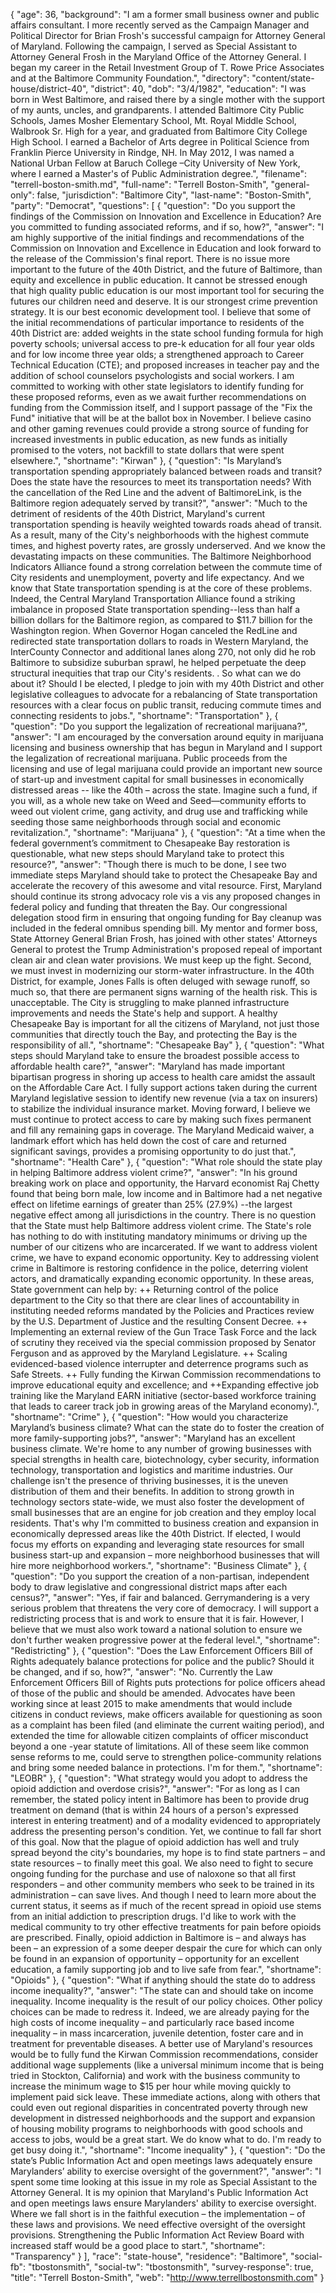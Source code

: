 {
  "age": 36,
  "background": "I am a former small business owner and public affairs consultant. I more recently served as the Campaign Manager and Political Director for Brian Frosh's successful campaign for Attorney General of Maryland. Following the campaign, I served as Special Assistant to Attorney General Frosh in the Maryland Office of the Attorney General. I began my career in the Retail Investment Group of T. Rowe Price Associates and at the Baltimore Community Foundation.",
  "directory": "content/state-house/district-40",
  "district": 40,
  "dob": "3/4/1982",
  "education": "I was born in West Baltimore, and raised there by a single mother with the support of my aunts, uncles, and grandparents. I attended Baltimore City Public Schools, James Mosher Elementary School, Mt. Royal Middle School, Walbrook Sr. High for a year, and graduated from Baltimore City College High School. I earned a Bachelor of Arts degree in Political Science from Franklin Pierce University in Rindge, NH. In May 2012, I was named a National Urban Fellow at Baruch College –City University of New York, where I earned a Master's of Public Administration degree.",
  "filename": "terrell-boston-smith.md",
  "full-name": "Terrell Boston-Smith",
  "general-only": false,
  "jurisdiction": "Baltimore City",
  "last-name": "Boston-Smith",
  "party": "Democrat",
  "questions": [
    {
      "question": "Do you support the findings of the Commission on Innovation and Excellence in Education? Are you committed to funding associated reforms, and if so, how?",
      "answer": "I am highly supportive of the initial findings and recommendations of the Commission on Innovation and Excellence in Education and look forward to the release of the Commission's final report.  There is no issue more important to the future of the 40th District, and the future of Baltimore, than equity and excellence in public education.  It cannot be stressed enough that high quality public education is our most important tool for securing the futures our children need and deserve.  It is our strongest crime prevention strategy. It is our best economic development tool.  I believe that some of the initial recommendations of particular importance to residents of the 40th District are:  added weights in the state school funding formula for high poverty schools; universal access to pre-k education for all four year olds and for low income three year olds; a strengthened approach to Career Technical Education (CTE); and proposed increases in teacher pay and the addition of school counselors psychologists and social workers.  I am committed to working with other state legislators to identify funding for these proposed reforms, even as we await further recommendations on funding from the Commission itself, and I support passage of the \"Fix the Fund\" initiative that will be at the ballot box in November.  I believe casino and other gaming revenues could provide a strong source of funding for increased investments in public education, as new funds as initially promised to the voters, not backfill to state dollars that were spent elsewhere.",
      "shortname": "Kirwan"
    },
    {
      "question": "Is Maryland’s transportation spending appropriately balanced between roads and transit? Does the state have the resources to meet its transportation needs? With the cancellation of the Red Line and the advent of BaltimoreLink, is the Baltimore region adequately served by transit?",
      "answer": "Much to the detriment of residents of the 40th District, Maryland's current transportation spending is heavily weighted towards roads ahead of transit.  As a result, many of the City's neighborhoods with the highest commute times, and highest poverty rates, are grossly underserved.  And we know the devastating impacts on these communities.  The Baltimore Neighborhood Indicators Alliance found a strong correlation between the commute time of City residents and unemployment, poverty and life expectancy.  And we know that State transportation spending is at the core of these problems.  Indeed, the Central Maryland Transportation Alliance found a striking imbalance in proposed State transportation spending--less than half a billion dollars for the Baltimore region, as compared to $11.7 billion for the Washington region. When Governor Hogan canceled the RedLine and redirected state transportation dollars to roads in Western Maryland, the InterCounty Connector and additional lanes along 270, not only did he rob Baltimore to subsidize suburban sprawl, he helped perpetuate the deep structural inequities that trap our City's residents. .     So what can we do about it? Should I be elected, I pledge to join with my 40th District and other legislative colleagues to advocate for a rebalancing of State transportation resources with a clear focus on public transit, reducing commute times and connecting residents to jobs.",
      "shortname": "Transportation"
    },
    {
      "question": "Do you support the legalization of recreational marijuana?",
      "answer": "I am encouraged by the conversation around equity in marijuana licensing and business ownership that has begun in Maryland and I support the legalization of recreational marijuana.  Public proceeds from the licensing and use of legal marijuana could provide an important new source of start-up and investment capital for small businesses in economically distressed areas  -- like the 40th – across the state.   Imagine such a fund, if you will, as a whole new take on Weed and Seed—community efforts to weed out violent crime, gang activity, and drug use and trafficking while seeding those same neighborhoods through social and economic revitalization.",
      "shortname": "Marijuana"
    },
    {
      "question": "At a time when the federal government’s commitment to Chesapeake Bay restoration is questionable, what new steps should Maryland take to protect this resource?",
      "answer": "Though there is much to be done, I see two immediate steps Maryland should take to protect the Chesapeake Bay and accelerate the recovery of this awesome and vital resource.  First, Maryland should continue its strong advocacy role vis a vis any proposed changes in federal policy and funding that threaten the Bay.  Our congressional delegation stood firm in ensuring that ongoing funding for Bay cleanup was included in the federal omnibus spending bill. My mentor and former boss, State Attorney General Brian Frosh, has joined with other states' Attorneys General to protest the Trump Administration's proposed repeal of important clean air and clean water provisions. We must keep up the fight.  Second, we must invest in modernizing our storm-water infrastructure. In the 40th District, for example, Jones Falls is often deluged with sewage runoff, so much so, that there are permanent signs warning of the health risk. This is unacceptable.  The City is struggling to make planned infrastructure improvements and needs the State's help and support.  A healthy Chesapeake Bay is important for all the citizens of Maryland, not just those communities that directly touch the Bay, and protecting the Bay is the responsibility of all.",
      "shortname": "Chesapeake Bay"
    },
    {
      "question": "What steps should Maryland take to ensure the broadest possible access to affordable health care?",
      "answer": "Maryland has made important bipartisan progress in shoring up access to health care amidst the assault on the Affordable Care Act.  I fully support actions taken during the current Maryland legislative session to identify new revenue (via a tax on insurers) to stabilize the individual insurance market.  Moving forward, I believe we must continue to protect access to care by making such fixes permanent and fill any remaining gaps in coverage.  The Maryland Medicaid waiver, a landmark effort which has held down the cost of care and returned significant savings, provides a promising opportunity to do just that.",
      "shortname": "Health Care"
    },
    {
      "question": "What role should the state play in helping Baltimore address violent crime?",
      "answer": "In his ground breaking work on place and opportunity, the Harvard economist Raj Chetty found that being born male, low income and in Baltimore had a net negative effect on lifetime earnings of greater than 25% (27.9%) --the largest negative effect among all jurisdictions in the country.    There is no question that the State must help Baltimore address violent crime. The State's role has nothing to do with instituting mandatory minimums or driving up the number of our citizens who are incarcerated. If we want to address violent crime, we have to expand economic opportunity.  Key to addressing violent crime in Baltimore is restoring confidence in the police, deterring violent actors, and dramatically expanding economic opportunity.   In these areas, State government can help by: ++ Returning control of the police department to the City so that there are clear lines of accountability in instituting needed reforms mandated by the Policies and Practices review by the U.S. Department of Justice and the resulting Consent Decree.  ++ Implementing an external review of the Gun Trace Task Force and the lack of scrutiny they received via the special commission proposed by Senator Ferguson and as approved by the Maryland Legislature.   ++ Scaling evidenced-based violence interrupter and deterrence programs such as Safe Streets.  ++ Fully funding the Kirwan Commission recommendations to improve educational equity and excellence; and  ++Expanding effective job training like the Maryland EARN initiative (sector-based workforce training that leads to career track job in growing areas of the Maryland economy).",
      "shortname": "Crime"
    },
    {
      "question": "How would you characterize Maryland’s business climate? What can the state do to foster the creation of more family-supporting jobs?",
      "answer": "Maryland has an excellent business climate.  We're home to any number of growing businesses with special strengths in health care, biotechnology, cyber security, information technology, transportation and logistics and maritime industries.  Our challenge isn't the presence of thriving businesses, it is the uneven distribution of them and their benefits.  In addition to strong growth in technology sectors state-wide, we must also foster the development of small businesses that are an engine for job creation and they employ local residents. That's why I'm committed to business creation and expansion in economically depressed areas like the 40th District.  If elected, I would focus my efforts on expanding and leveraging state resources for small business start-up and expansion – more neighborhood businesses that will hire more neighborhood workers.",
      "shortname": "Business Climate"
    },
    {
      "question": "Do you support the creation of a non-partisan, independent body to draw legislative and congressional district maps after each census?",
      "answer": "Yes, if fair and balanced.  Gerrymandering is a very serious problem that threatens the very core of democracy. I will support a redistricting process that is and work to ensure that it is fair. However, I believe that we must also work toward a national solution to ensure we don't further weaken progressive power at the federal level.",
      "shortname": "Redistricting"
    },
    {
      "question": "Does the Law Enforcement Officers Bill of Rights adequately balance protections for police and the public? Should it be changed, and if so, how?",
      "answer": "No.  Currently the Law Enforcement Officers Bill of Rights puts protections for police officers ahead of those of the public and should be amended.  Advocates have been working since at least 2015 to make amendments that would include citizens in conduct reviews, make officers available for questioning as soon as a complaint has been filed (and eliminate the current waiting period), and extended the time for allowable citizen complaints of officer misconduct beyond a one -year statute of limitations.   All of these seem like common sense reforms to me, could serve to strengthen police-community relations and bring some needed balance in protections.  I'm for them.",
      "shortname": "LEOBR"
    },
    {
      "question": "What strategy would you adopt to address the opioid addiction and overdose crisis?",
      "answer": "For as long as I can remember, the stated policy intent in Baltimore has been to provide drug treatment on demand (that is within 24 hours of a person's expressed interest in entering treatment) and of a modality evidenced to appropriately address the presenting person's condition. Yet, we continue to fall far short of this goal.  Now that the plague of opioid addiction has well and truly spread beyond the city's boundaries, my hope is to find state partners – and state resources – to finally meet this goal. We also need to fight to secure ongoing funding for the purchase and use of naloxone so that all first responders – and other community members who seek to be trained in its administration – can save lives.  And though I need to learn more about the current status, it seems as if much of the recent spread in opioid use stems from an initial addiction to prescription drugs.  I'd like to work with the medical community to try other effective treatments for pain before opioids are prescribed. Finally, opioid addiction in Baltimore is – and always has been – an expression of a some deeper despair the cure for which can only be found in an expansion of opportunity – opportunity for an excellent education, a family supporting job and to live safe from fear.",
      "shortname": "Opioids"
    },
    {
      "question": "What if anything should the state do to address income inequality?",
      "answer": "The state can and should take on income inequality.  Income inequality is the result of our policy choices.  Other policy choices can be made to redress it.  Indeed, we are already paying for the high costs of income inequality – and particularly race based income inequality – in mass incarceration, juvenile detention, foster care and in treatment for preventable diseases.  A better use of Maryland's resources would be to fully fund the Kirwan Commission recommendations, consider additional wage supplements (like a universal minimum income that is being tried in Stockton, California) and work with the business community to increase the minimum wage to $15 per hour while moving quickly to implement paid sick leave.  These immediate actions, along with others that could even out regional disparities in concentrated poverty through new development in distressed neighborhoods and the support and expansion of housing mobility programs to neighborhoods with good schools and access to jobs, would be a great start.  We do know what to do. I'm ready to get busy doing it.",
      "shortname": "Income inequality"
    },
    {
      "question": "Do the state’s Public Information Act and open meetings laws adequately ensure Marylanders’ ability to exercise oversight of the government?",
      "answer": "I spent some time looking at this issue in my role as Special Assistant to the Attorney General.  It is my opinion that Maryland's Public Information Act and open meetings laws ensure Marylanders' ability to exercise oversight.  Where we fall short is in the faithful execution – the implementation – of these laws and provisions.  We need effective oversight of the oversight provisions.  Strengthening the Public Information Act Review Board with increased staff would be a good place to start.",
      "shortname": "Transparency"
    }
  ],
  "race": "state-house",
  "residence": "Baltimore",
  "social-fb": "tbostonsmith",
  "social-tw": "tbostonsmith",
  "survey-response": true,
  "title": "Terrell Boston-Smith",
  "web": "http://www.terrellbostonsmith.com"
}
